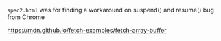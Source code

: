 `spec2.html` was for finding a workaround on suspend() and resume() bug from Chrome

https://mdn.github.io/fetch-examples/fetch-array-buffer
